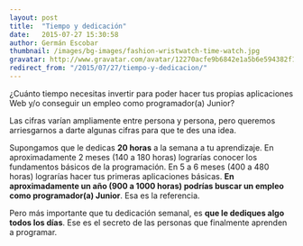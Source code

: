 ```yaml
---
layout: post
title:  "Tiempo y dedicación"
date:   2015-07-27 15:30:58
author: Germán Escobar
thumbnail: /images/bg-images/fashion-wristwatch-time-watch.jpg
gravatar: http://www.gravatar.com/avatar/12270acfe9b6842e1a5b6e594382f149.jpg?s=80
redirect_from: "/2015/07/27/tiempo-y-dedicacion/"
---
```


¿Cuánto tiempo necesitas invertir para poder hacer tus propias aplicaciones Web y/o conseguir un empleo como programador(a) Junior?

Las cifras varían ampliamente entre persona y persona, pero queremos arriesgarnos a darte algunas cifras para que te des una idea.

Supongamos que le dedicas **20 horas** a la semana a tu aprendizaje. En aproximadamente 2 meses (140 a 180 horas) lograrías conocer los fundamentos básicos de la programación. En 5 a 6 meses (400 a 480 horas) lograrías hacer tus primeras aplicaciones básicas.  **En aproximadamente un año (900 a 1000 horas) podrías buscar un empleo como programador(a) Junior**. Esa es la referencia.

Pero más importante que tu dedicación semanal, es **que le dediques algo todos los días**. Ese es el secreto de las personas que finalmente aprenden a programar.